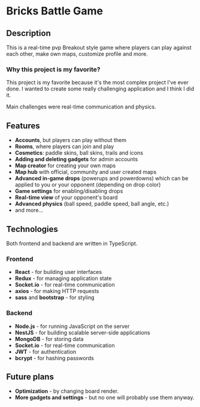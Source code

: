 # Bricks Battle Game

## Description
This is a real-time pvp Breakout style game where players can play against each other, make own maps, customize profile and more.

### Why this project is my favorite?
This project is my favorite because it's the most complex project I've ever done.
I wanted to create some really challenging application and I think I did it.

Main challenges were real-time communication and physics.

## Features
- **Accounts**, but players can play without them
- **Rooms**, where players can join and play
- **Cosmetics**: paddle skins, ball skins, trails and icons
- **Adding and deleting gadgets** for admin accounts
- **Map creator** for creating your own maps
- **Map hub** with official, community and user created maps
- **Advanced in-game drops** (powerups and powerdowns) which can be applied to you or your opponent (depending on drop color)
- **Game settings** for enabling/disabling drops
- **Real-time view** of your opponent's board 
- **Advanced physics** (ball speed, paddle speed, ball angle, etc.)
- and more...

## Technologies

Both frontend and backend are written in TypeScript.

### Frontend
- **React** - for building user interfaces
- **Redux** - for managing application state
- **Socket.io** - for real-time communication
- **axios** - for making HTTP requests
- **sass** and **bootstrap** - for styling

### Backend
- **Node.js** - for running JavaScript on the server
- **NestJS** - for building scalable server-side applications
- **MongoDB** - for storing data
- **Socket.io** - for real-time communication
- **JWT** - for authentication
- **bcrypt** - for hashing passwords

## Future plans
- **Optimization** - by changing board render.
- **More gadgets and settings** - but no one will probably use them anyway.

